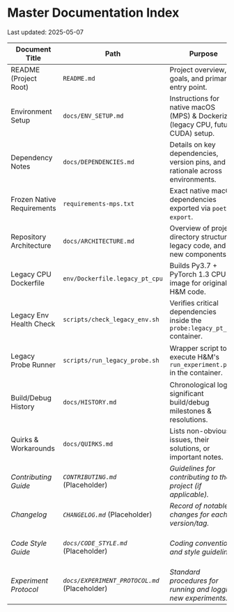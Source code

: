# Master Documentation Index

Last updated: 2025-05-07

| Document Title              | Path                               | Purpose                                                                             | Update Rule                                            |
|-----------------------------|------------------------------------|-------------------------------------------------------------------------------------|--------------------------------------------------------|
| README (Project Root)       | `README.md`                        | Project overview, goals, and primary entry point.                                   | On major project scope, usage, or layout changes.      |
| Environment Setup           | `docs/ENV_SETUP.md`                | Instructions for native macOS (MPS) & Dockerized (legacy CPU, future CUDA) setup. | When setup steps or core environment components change.  |
| Dependency Notes            | `docs/DEPENDENCIES.md`             | Details on key dependencies, version pins, and rationale across environments.       | When significant pins change or new constraints arise. |
| Frozen Native Requirements  | `requirements-mps.txt`             | Exact native macOS dependencies exported via `poetry export`.                       | Regenerate after any `poetry add/remove/update`.       |
| Repository Architecture     | `docs/ARCHITECTURE.md`             | Overview of project directory structure, legacy code, and new components.           | When major code modules or directories are added/changed. |
| Legacy CPU Dockerfile       | `env/Dockerfile.legacy_pt_cpu`     | Builds Py3.7 + PyTorch 1.3 CPU image for original H&M code.              | Update when base image or key dependencies change.     |
| Legacy Env Health Check     | `scripts/check_legacy_env.sh`      | Verifies critical dependencies inside the `probe:legacy_pt_cpu` container.          | Update if new critical dependencies are added/pinned.    |
| Legacy Probe Runner         | `scripts/run_legacy_probe.sh`      | Wrapper script to execute H&M's `run_experiment.py` in the container.               | Update if argument passing or target script changes.   |
| Build/Debug History         | `docs/HISTORY.md`                  | Chronological log of significant build/debug milestones & resolutions.              | Append after each significant debugging session/fix.     |
| Quirks & Workarounds        | `docs/QUIRKS.md`                   | Lists non-obvious issues, their solutions, or important notes.                    | Append when a new "quirk" is discovered/solved.        |
| *Contributing Guide*        | *`CONTRIBUTING.md`* (Placeholder)  | *Guidelines for contributing to the project (if applicable).*                     | *When collaboration guidelines change.*                |
| *Changelog*                 | *`CHANGELOG.md`* (Placeholder)     | *Record of notable changes for each version/tag.*                                 | *On every semantic version tag.*                       |
| *Code Style Guide*          | *`docs/CODE_STYLE.md`* (Placeholder)| *Coding conventions and style guidelines.*                                        | *When linting rules or style preferences change.*      |
| *Experiment Protocol*       | *`docs/EXPERIMENT_PROTOCOL.md`* (Placeholder)| *Standard procedures for running and logging new experiments.*                  | *Before starting new experimental phases.*             |